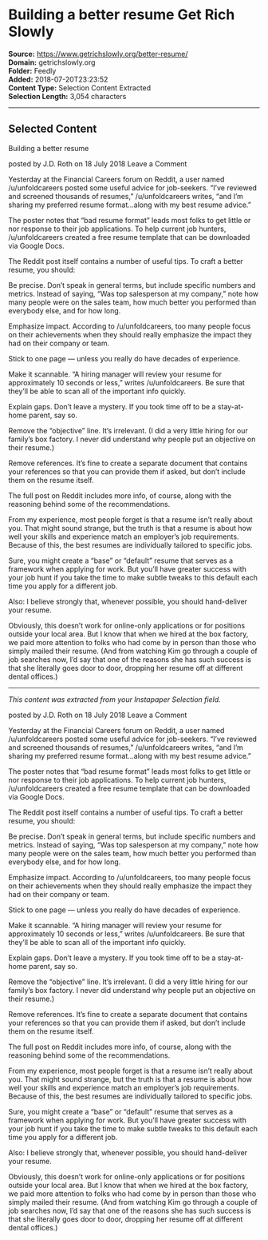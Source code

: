 # Building a better resume Get Rich Slowly

**Source:** https://www.getrichslowly.org/better-resume/  
**Domain:** getrichslowly.org  
**Folder:** Feedly  
**Added:** 2018-07-20T23:23:52  
**Content Type:** Selection Content Extracted  
**Selection Length:** 3,054 characters  


---

## Selected Content

Building a better resume

posted by J.D. Roth on 18 July 2018 Leave a Comment

Yesterday at the Financial Careers forum on Reddit, a user named /u/unfoldcareers posted some useful advice for job-seekers. “I’ve reviewed and screened thousands of resumes,” /u/unfoldcareers writes, “and I’m sharing my preferred resume format…along with my best resume advice.”

The poster notes that “bad resume format” leads most folks to get little or nor response to their job applications. To help current job hunters, /u/unfoldcareers created a free resume template that can be downloaded via Google Docs.

The Reddit post itself contains a number of useful tips. To craft a better resume, you should:

Be precise. Don’t speak in general terms, but include specific numbers and metrics. Instead of saying, “Was top salesperson at my company,” note how many people were on the sales team, how much better you performed than everybody else, and for how long.

Emphasize impact. According to /u/unfoldcareers, too many people focus on their achievements when they should really emphasize the impact they had on their company or team.

Stick to one page — unless you really do have decades of experience.

Make it scannable. “A hiring manager will review your resume for approximately 10 seconds or less,” writes /u/unfoldcareers. Be sure that they’ll be able to scan all of the important info quickly.

Explain gaps. Don’t leave a mystery. If you took time off to be a stay-at-home parent, say so.

Remove the “objective” line. It’s irrelevant. (I did a very little hiring for our family’s box factory. I never did understand why people put an objective on their resume.)

Remove references. It’s fine to create a separate document that contains your references so that you can provide them if asked, but don’t include them on the resume itself.

The full post on Reddit includes more info, of course, along with the reasoning behind some of the recommendations.

From my experience, most people forget is that a resume isn’t really about you. That might sound strange, but the truth is that a resume is about how well your skills and experience match an employer’s job requirements. Because of this, the best resumes are individually tailored to specific jobs.

Sure, you might create a “base” or “default” resume that serves as a framework when applying for work. But you’ll have greater success with your job hunt if you take the time to make subtle tweaks to this default each time you apply for a different job.

Also: I believe strongly that, whenever possible, you should hand-deliver your resume.

Obviously, this doesn’t work for online-only applications or for positions outside your local area. But I know that when we hired at the box factory, we paid more attention to folks who had come by in person than those who simply mailed their resume. (And from watching Kim go through a couple of job searches now, I’d say that one of the reasons she has such success is that she literally goes door to door, dropping her resume off at different dental offices.)

---

*This content was extracted from your Instapaper Selection field.*

 posted by J.D. Roth on 18 July 2018  Leave a Comment

Yesterday at the Financial Careers forum on Reddit, a user named /u/unfoldcareers posted some useful advice for job-seekers. “I’ve reviewed and screened thousands of resumes,” /u/unfoldcareers writes, “and I’m sharing my preferred resume format…along with my best resume advice.”

The poster notes that “bad resume format” leads most folks to get little or nor response to their job applications. To help current job hunters, /u/unfoldcareers created a free resume template that can be downloaded via Google Docs.

The Reddit post itself contains a number of useful tips. To craft a better resume, you should:

Be precise. Don’t speak in general terms, but include specific numbers and metrics. Instead of saying, “Was top salesperson at my company,” note how many people were on the sales team, how much better you performed than everybody else, and for how long.

Emphasize impact. According to /u/unfoldcareers, too many people focus on their achievements when they should really emphasize the impact they had on their company or team.

Stick to one page — unless you really do have decades of experience.

Make it scannable. “A hiring manager will review your resume for approximately 10 seconds or less,” writes /u/unfoldcareers. Be sure that they’ll be able to scan all of the important info quickly.

Explain gaps. Don’t leave a mystery. If you took time off to be a stay-at-home parent, say so.

Remove the “objective” line. It’s irrelevant. (I did a very little hiring for our family’s box factory. I never did understand why people put an objective on their resume.)

Remove references. It’s fine to create a separate document that contains your references so that you can provide them if asked, but don’t include them on the resume itself.

The full post on Reddit includes more info, of course, along with the reasoning behind some of the recommendations.

From my experience, most people forget is that a resume isn’t really about you. That might sound strange, but the truth is that a resume is about how well your skills and experience match an employer’s job requirements. Because of this, the best resumes are individually tailored to specific jobs.

Sure, you might create a “base” or “default” resume that serves as a framework when applying for work. But you’ll have greater success with your job hunt if you take the time to make subtle tweaks to this default each time you apply for a different job.

Also: I believe strongly that, whenever possible, you should hand-deliver your resume.

Obviously, this doesn’t work for online-only applications or for positions outside your local area. But I know that when we hired at the box factory, we paid more attention to folks who had come by in person than those who simply mailed their resume. (And from watching Kim go through a couple of job searches now, I’d say that one of the reasons she has such success is that she literally goes door to door, dropping her resume off at different dental offices.)
